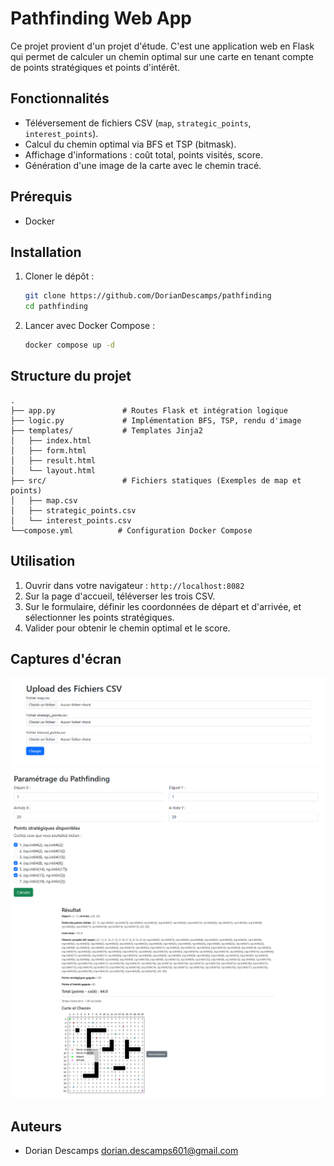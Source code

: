 # Pathfinding Web App

Ce projet provient d'un projet d'étude.
C'est une application web en Flask qui permet de calculer un chemin optimal sur une carte en tenant compte de points stratégiques et points d'intérêt.

## Fonctionnalités

- Téléversement de fichiers CSV (`map`, `strategic_points`, `interest_points`).
- Calcul du chemin optimal via BFS et TSP (bitmask).
- Affichage d'informations : coût total, points visités, score.
- Génération d'une image de la carte avec le chemin tracé.

## Prérequis

- Docker

## Installation

1. Cloner le dépôt :

   ```bash
   git clone https://github.com/DorianDescamps/pathfinding
   cd pathfinding
   ```

2. Lancer avec Docker Compose :

   ```bash
   docker compose up -d
   ```

## Structure du projet

```
.
├── app.py               # Routes Flask et intégration logique
├── logic.py             # Implémentation BFS, TSP, rendu d'image
├── templates/           # Templates Jinja2
│   ├── index.html
│   ├── form.html
│   ├── result.html
│   └── layout.html
├── src/                 # Fichiers statiques (Exemples de map et points)
│   ├── map.csv
│   ├── strategic_points.csv
│   └── interest_points.csv
└──compose.yml          # Configuration Docker Compose
```

## Utilisation

1. Ouvrir dans votre navigateur : `http://localhost:8082`
2. Sur la page d'accueil, téléverser les trois CSV.
3. Sur le formulaire, définir les coordonnées de départ et d'arrivée, et sélectionner les points stratégiques.
4. Valider pour obtenir le chemin optimal et le score.

## Captures d'écran

![Page d'accueil](screenshots/index.png)
![Formulaire de paramétrage](screenshots/form.png)
![Résultat du pathfinding](screenshots/result.png)

## Auteurs

- Dorian Descamps <dorian.descamps601@gmail.com>
